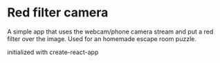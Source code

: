 
# Red filter camera
A simple app that uses the webcam/phone camera stream and put a red filter over the image.
Used for an homemade escape room puzzle.


initialized with create-react-app